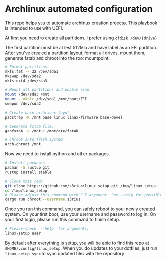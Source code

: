 # Archlinux automated configuration

This repo helps you to automate archlinux creation proecss.
This playbook is intended to use with UEFI.

At first you need to create all partitions.
I prefer using `cfdisk /dev/{drive}`

The first partition must be at lest 512Mib and have label as an EFI partition.
After you've created a partition layout, format all drives, mount them, generate fstab and chroot into the root mountpoint.

```bash
# Format partitions.
mkfs.fat -F 32 /dev/sda1
mkswap /dev/sda2
mkfs.ext4 /dev/sda3

# Mount all partitions and enable swap.
mount /dev/sda3 /mnt
mount --mkdir /dev/sda1 /mnt/boot/EFI
swapon /dev/sda2

# Create base archlinux layot
pacstrap -K /mnt base linux linux-firmware base-devel

# Generate fstab file.
genfstab -U /mnt > /mnt/etc/fstab

# Chroot into fresh system
arch-chroot /mnt
```

Now we need to install python and other packages. 

```bash
# Install packages
pacman -S rustup git
rustup install stable

# Clone this repo
git clone https://github.com/s3rius/linux_setup.git /tmp/linux_setup
cd /tmp/linux_setup
# Please adjust this command with CLI argument. See --help for possible config values.
cargo run chroot --username s3rius
```

Once you run this command, you can safely reboot to your newly created system. On your first boot,
use your username and password to log in. On your first login, please run this command to finish setup.

```bash
# Please check `--help` for arguments.
linux-setup user
```

By default after everything is setup, you will be able to find this repo at `$HOME/.config/linux_setup`.
When you do updates to your dotfiles, just run `linux-setup sync` to sync updated files with the repository.

